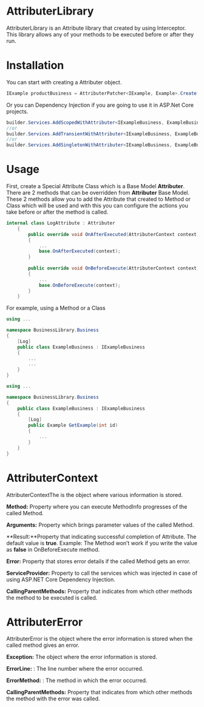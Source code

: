 # AttributerLibrary
AttributerLibrary is an Attribute library that created by using Interceptor. This library allows any of your methods to be executed before or after they run. 
# Installation
You can start with creating a Attributer object.
```csharp
IExample productBusiness = AttributerPatcher<IExample, Example>.Create();
```

Or you can Dependency Injection if you are going to use it in ASP.Net Core projects. 
```csharp
builder.Services.AddScopedWithAttributer<IExampleBusiness, ExampleBusiness>();
//or
builder.Services.AddTransientWithAttributer<IExampleBusiness, ExampleBusiness>();
//or
builder.Services.AddSingletonWithAttributer<IExampleBusiness, ExampleBusiness>();
```

# Usage

First, create a Special Attribute Class which is a Base Model **Attributer**. There are 2 methods that can be overridden from **Attributer** Base Model. These 2 methods allow you to add the Attribute that created to Method or Class which will be used and with this you can configure the actions you take before or after the method is called.
```csharp
internal class LogAttribute : Attributer
    {
        public override void OnAfterExecuted(AttributerContext context)
        {
            ...
            base.OnAfterExecuted(context);
        }
        
        public override void OnBeforeExecute(AttributerContext context)
        {
            ...
            base.OnBeforeExecute(context);
        }
    }
```

For example, using a Method or a Class
```csharp
using ...

namespace BusinessLibrary.Business
{
    [Log]
    public class ExampleBusiness : IExampleBusiness
    {
        ...
        ...
    }
}
```

```csharp
using ...

namespace BusinessLibrary.Business
{
    public class ExampleBusiness : IExampleBusiness
    {
        [Log]
        public Example GetExample(int id)
        {
            ...
        }
    }
}
```

# AttributerContext
AttributerContextThe is the object where various information is stored.

**Method:** Property where you can execute MethodInfo progresses of the called Method.

**Arguments:** Property which brings parameter values of the called Method. 

**Result:**Property that indicating successful completion of Attribute. The default value is **true**. Example: The Method won’t work if you write the value as **false** in OnBeforeExecute method.  

**Error:** Property that stores error details if the called Method gets an error.

**ServiceProvider:** Property to call the services which was injected in case of using ASP.NET Core Dependency Injection.

**CallingParentMethods:** Property that indicates from which other methods the method to be executed is called.

# AttributerError
AttributerError is the object where the error information is stored when the called method gives an error. 

**Exception:** The object where the error information is stored.

**ErrorLine:** : The line number where the error occurred.

**ErrorMethod:** : The method in which the error occurred.

**CallingParentMethods:** Property that indicates from which other methods the method with the error was called. 
